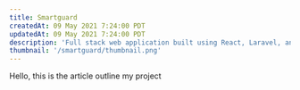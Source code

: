 ```yaml
---
title: Smartguard
createdAt: 09 May 2021 7:24:00 PDT
updatedAt: 09 May 2021 7:24:00 PDT
description: 'Full stack web application built using React, Laravel, and MySQL.'
thumbnail: '/smartguard/thumbnail.png'
---
```


Hello, this is the article outline my project
